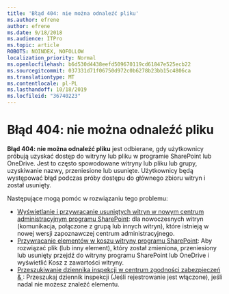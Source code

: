```yaml
---
title: 'Błąd 404: nie można odnaleźć pliku'
ms.author: efrene
author: efrene
ms.date: 9/18/2018
ms.audience: ITPro
ms.topic: article
ROBOTS: NOINDEX, NOFOLLOW
localization_priority: Normal
ms.openlocfilehash: b6d530d4438eefd509670119cd61847e525ecb22
ms.sourcegitcommit: 037331d71f06750d972c0b6278b23bb15c4806ca
ms.translationtype: MT
ms.contentlocale: pl-PL
ms.lasthandoff: 10/18/2019
ms.locfileid: "36740223"
---
```

# <a name="error-404-file-not-found"></a>Błąd 404: nie można odnaleźć pliku

**Błąd 404: nie można odnaleźć pliku** jest odbierane, gdy użytkownicy próbują uzyskać dostęp do witryny lub pliku w programie SharePoint lub OneDrive. Jest to często spowodowane witryny lub pliku lub grupy, uzyskiwanie nazwy, przeniesione lub usunięte.
Użytkownicy będą występować błąd podczas próby dostępu do głównego zbioru witryn i został usunięty.

Następujące mogą pomóc w rozwiązaniu tego problemu:
- [Wyświetlanie i przywracanie usuniętych witryn w nowym centrum administracyjnym programu SharePoint](https://docs.microsoft.com/sharepoint/view-and-restore-deleted-sites-in-new-admin-center): dla nowoczesnych witryn (komunikacja, połączone z grupą lub innych witryn), które istnieją w nowej wersji zapoznawczej centrum administracyjnego.
- [Przywracanie elementów w koszu witryny programu SharePoint](https://support.office.com/article/Restore-items-in-the-Recycle-Bin-of-a-SharePoint-site-6df466b6-55f2-4898-8d6e-c0dff851a0be): Aby rozwiązać plik (lub inny element), który został zmieniona, przeniesiony lub usunięty przejdź do witryny programu SharePoint lub OneDrive i wyświetlić Kosz z zawartości witryny.
- [Przeszukiwanie dziennika inspekcji w centrum zgodności zabezpieczeń &amp; ](https://docs.microsoft.com/office365/securitycompliance/search-the-audit-log-in-security-and-compliance): Przeszukaj dziennik inspekcji (Jeśli rejestrowanie jest włączone), jeśli nadal nie możesz znaleźć elementu.